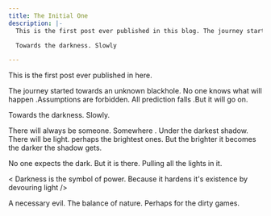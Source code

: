 ```yaml
---
title: The Initial One
description: |-
  This is the first post ever published in this blog. The journey started towards unknown. No one knows what will happen but it will go on.

  Towards the darkness. Slowly

---
```

This is the first post ever published in here.

The journey started towards an unknown blackhole. No one knows what will happen .Assumptions are forbidden. All prediction falls .But it will go on.

Towards the darkness. Slowly.

There will always be someone. Somewhere . Under the darkest shadow. There will be light. perhaps the brightest ones. But the brighter it becomes the darker the shadow gets.

No one expects the dark. But it is there. Pulling all the lights in it.

   < Darkness is the symbol of power.
     Because it hardens it's existence
     by devouring light />

A necessary evil. The balance of nature. Perhaps for the dirty games.
